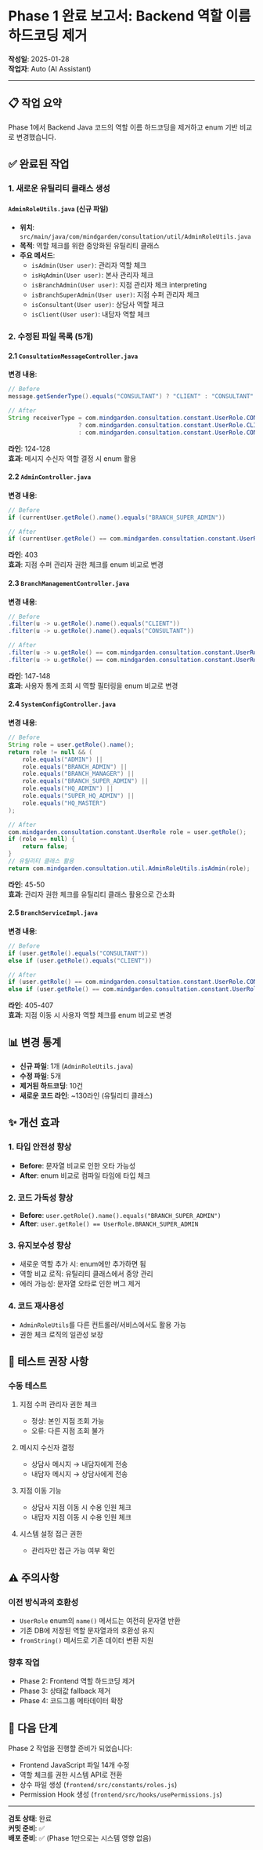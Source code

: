 # Phase 1 완료 보고서: Backend 역할 이름 하드코딩 제거

**작성일**: 2025-01-28  
**작업자**: Auto (AI Assistant)

---

## 📋 작업 요약

Phase 1에서 Backend Java 코드의 역할 이름 하드코딩을 제거하고 enum 기반 비교로 변경했습니다.

## ✅ 완료된 작업

### 1. 새로운 유틸리티 클래스 생성

#### `AdminRoleUtils.java` (신규 파일)
- **위치**: `src/main/java/com/mindgarden/consultation/util/AdminRoleUtils.java`
- **목적**: 역할 체크를 위한 중앙화된 유틸리티 클래스
- **주요 메서드**:
  - `isAdmin(User user)`: 관리자 역할 체크
  - `isHqAdmin(User user)`: 본사 관리자 체크
  - `isBranchAdmin(User user)`: 지점 관리자 체크 interpreting
  - `isBranchSuperAdmin(User user)`: 지점 수퍼 관리자 체크
  - `isConsultant(User user)`: 상담사 역할 체크
  - `isClient(User user)`: 내담자 역할 체크

### 2. 수정된 파일 목록 (5개)

#### 2.1 `ConsultationMessageController.java`
**변경 내용**:
```java
// Before
message.getSenderType().equals("CONSULTANT") ? "CLIENT" : "CONSULTANT"

// After
String receiverType = com.mindgarden.consultation.constant.UserRole.CONSULTANT.name().equals(message.getSenderType()) 
                    ? com.mindgarden.consultation.constant.UserRole.CLIENT.name()
                    : com.mindgarden.consultation.constant.UserRole.CONSULTANT.name();
```
**라인**: 124-128  
**효과**: 메시지 수신자 역할 결정 시 enum 활용

#### 2.2 `AdminController.java`
**변경 내용**:
```java
// Before
if (currentUser.getRole().name().equals("BRANCH_SUPER_ADMIN"))

// After
if (currentUser.getRole() == com.mindgarden.consultation.constant.UserRole.BRANCH_SUPER_ADMIN)
```
**라인**: 403  
**효과**: 지점 수퍼 관리자 권한 체크를 enum 비교로 변경

#### 2.3 `BranchManagementController.java`
**변경 내용**:
```java
// Before
.filter(u -> u.getRole().name().equals("CLIENT"))
.filter(u -> u.getRole().name().equals("CONSULTANT"))

// After
.filter(u -> u.getRole() == com.mindgarden.consultation.constant.UserRole.CLIENT)
.filter(u -> u.getRole() == com.mindgarden.consultation.constant.UserRole.CONSULTANT)
```
**라인**: 147-148  
**효과**: 사용자 통계 조회 시 역할 필터링을 enum 비교로 변경

#### 2.4 `SystemConfigController.java`
**변경 내용**:
```java
// Before
String role = user.getRole().name();
return role != null && (
    role.equals("ADMIN") ||
    role.equals("BRANCH_ADMIN") ||
    role.equals("BRANCH_MANAGER") ||
    role.equals("BRANCH_SUPER_ADMIN") ||
    role.equals("HQ_ADMIN") ||
    role.equals("SUPER_HQ_ADMIN") ||
    role.equals("HQ_MASTER")
);

// After
com.mindgarden.consultation.constant.UserRole role = user.getRole();
if (role == null) {
    return false;
}
// 유틸리티 클래스 활용
return com.mindgarden.consultation.util.AdminRoleUtils.isAdmin(role);
```
**라인**: 45-50  
**효과**: 관리자 권한 체크를 유틸리티 클래스 활용으로 간소화

#### 2.5 `BranchServiceImpl.java`
**변경 내용**:
```java
// Before
if (user.getRole().equals("CONSULTANT"))
else if (user.getRole().equals("CLIENT"))

// After
if (user.getRole() == com.mindgarden.consultation.constant.UserRole.CONSULTANT)
else if (user.getRole() == com.mindgarden.consultation.constant.UserRole.CLIENT)
```
**라인**: 405-407  
**효과**: 지점 이동 시 사용자 역할 체크를 enum 비교로 변경

## 📊 변경 통계

- **신규 파일**: 1개 (`AdminRoleUtils.java`)
- **수정 파일**: 5개
- **제거된 하드코딩**: 10건
- **새로운 코드 라인**: ~130라인 (유틸리티 클래스)

## ✨ 개선 효과

### 1. 타입 안전성 향상
- **Before**: 문자열 비교로 인한 오타 가능성
- **After**: enum 비교로 컴파일 타임에 타입 체크

### 2. 코드 가독성 향상
- **Before**: `user.getRole().name().equals("BRANCH_SUPER_ADMIN")`
- **After**: `user.getRole() == UserRole.BRANCH_SUPER_ADMIN`

### 3. 유지보수성 향상
- 새로운 역할 추가 시: enum에만 추가하면 됨
- 역할 비교 로직: 유틸리티 클래스에서 중앙 관리
- 에러 가능성: 문자열 오타로 인한 버그 제거

### 4. 코드 재사용성
- `AdminRoleUtils`를 다른 컨트롤러/서비스에서도 활용 가능
- 권한 체크 로직의 일관성 보장

## 🧪 테스트 권장 사항

### 수동 테스트
1. 지점 수퍼 관리자 권한 체크
   - 정상: 본인 지점 조회 가능
   - 오류: 다른 지점 조회 불가

2. 메시지 수신자 결정
   - 상담사 메시지 → 내담자에게 전송
   - 내담자 메시지 → 상담사에게 전송

3. 지점 이동 기능
   - 상담사 지점 이동 시 수용 인원 체크
   - 내담자 지점 이동 시 수용 인원 체크

4. 시스템 설정 접근 권한
   - 관리자만 접근 가능 여부 확인

## ⚠️ 주의사항

### 이전 방식과의 호환성
- `UserRole` enum의 `name()` 메서드는 여전히 문자열 반환
- 기존 DB에 저장된 역할 문자열과의 호환성 유지
- `fromString()` 메서드로 기존 데이터 변환 지원

### 향후 작업
- Phase 2: Frontend 역할 하드코딩 제거
- Phase 3: 상태값 fallback 제거
- Phase 4: 코드그룹 메타데이터 확장

## 📝 다음 단계

Phase 2 작업을 진행할 준비가 되었습니다:
- Frontend JavaScript 파일 14개 수정
- 역할 체크를 권한 시스템 API로 전환
- 상수 파일 생성 (`frontend/src/constants/roles.js`)
- Permission Hook 생성 (`frontend/src/hooks/usePermissions.js`)

---

**검토 상태**: 완료  
**커밋 준비**: ✅  
**배포 준비**: ✅ (Phase 1만으로는 시스템 영향 없음)

